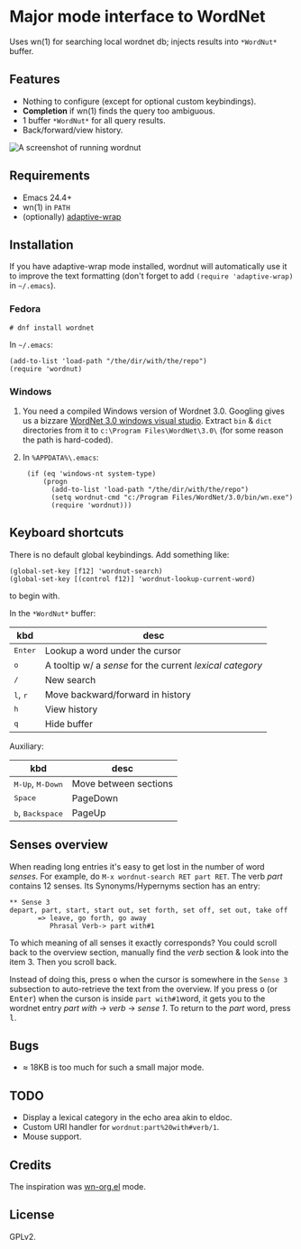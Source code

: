 # Major mode interface to WordNet

Uses wn(1) for searching local wordnet db; injects results into
`*WordNut*` buffer.

## Features

* Nothing to configure (except for optional custom keybindings).
* **Completion** if wn(1) finds the query too ambiguous.
* 1 buffer `*WordNut*` for all query results.
* Back/forward/view history.

![A screenshot of running wordnut](https://raw.github.com/gromnitsky/wordnut/master/screenshot1.png)

## Requirements

* Emacs 24.4+
* wn(1) in `PATH`
* (optionally)
  [adaptive-wrap](http://elpa.gnu.org/packages/adaptive-wrap.html)

## Installation

If you have adaptive-wrap mode installed, wordnut will automatically
use it to improve the text formatting (don't forget to add `(require
'adaptive-wrap)` in `~/.emacs`).

### Fedora

	# dnf install wordnet

In `~/.emacs`:

	(add-to-list 'load-path "/the/dir/with/the/repo")
	(require 'wordnut)

### Windows

1. You need a compiled Windows version of Wordnet 3.0. Googling gives
   us a bizzare
   [WordNet 3.0 windows visual studio](http://sourceforge.net/projects/wordnet30forwin/files/WordNet%203.0/3.0.2/WordNet_3.0_win32.zip). Extract
   `bin` & `dict` directories from it to `c:\Program
   Files\WordNet\3.0\` (for some reason the path is hard-coded).

2. In `%APPDATA%\.emacs`:

		(if (eq 'windows-nt system-type)
			(progn
			  (add-to-list 'load-path "/the/dir/with/the/repo")
			  (setq wordnut-cmd "c:/Program Files/WordNet/3.0/bin/wn.exe")
			  (require 'wordnut)))

## Keyboard shortcuts

There is no default global keybindings. Add something like:

	(global-set-key [f12] 'wordnut-search)
	(global-set-key [(control f12)] 'wordnut-lookup-current-word)

to begin with.

In the `*WordNut*` buffer:

kbd                        | desc
-------------------------- | -------------
<kbd>Enter</kbd>           | Lookup a word under the cursor
<kbd>o</kbd>               | A tooltip w/ a _sense_ for the current _lexical category_
<kbd>/</kbd>               | New search
<kbd>l</kbd>, <kbd>r</kbd> | Move backward/forward in history
<kbd>h</kbd>               | View history
<kbd>q</kbd>               | Hide buffer

Auxiliary:

kbd                                  | desc
------------------------------------ | -------------
<kbd>M-Up</kbd>, <kbd>M-Down</kbd>   | Move between sections
<kbd>Space</kbd>                     | PageDown
<kbd>b</kbd>, <kbd>Backspace</kbd>   | PageUp

## Senses overview

When reading long entries it's easy to get lost in the number of word
_senses_. For example, do `M-x wordnut-search RET part RET`. The verb
_part_ contains 12 senses. Its Synonyms/Hypernyms section has an
entry:

~~~
** Sense 3
depart, part, start, start out, set forth, set off, set out, take off
	   => leave, go forth, go away
		  Phrasal Verb-> part with#1
~~~

To which meaning of all senses it exactly corresponds? You could
scroll back to the overview section, manually find the _verb_ section
& look into the item 3. Then you scroll back.

Instead of doing this, press <kbd>o</kbd> when the cursor is somewhere
in the `Sense 3` subsection to auto-retrieve the text from the
overview. If you press <kbd>o</kbd> (or <kbd>Enter</kbd>) when the
curson is inside `part with#1`word, it gets you to the wordnet entry
_part with_ → _verb_ → _sense 1_. To return to the _part_ word, press
<kbd>l</kbd>.

## Bugs

* ≈ 18KB is too much for such a small major mode.

## TODO

* Display a lexical category in the echo area akin to eldoc.
* Custom URI handler for `wordnut:part%20with#verb/1`.
* Mouse support.

## Credits

The inspiration was [wn-org.el](http://emacswiki.org/emacs/wn-org.el)
mode.

## License

GPLv2.
